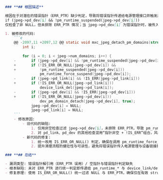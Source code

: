 ```markdown
### **## 根因描述**

根因在于对潜在的错误指针（ERR_PTR）缺少判定，导致将错误指针传递给电源管理接口并触发崩溃。detach_pm()（具体为 mxc_jpeg_detach_pm_domains）中首次判断：
if (jpeg->pd_dev[i] && !pm_runtime_suspended(jpeg->pd_dev[i]))
仅检查了非 NULL，但未排除 ERR_PTR 情况；当 jpeg->pd_dev[i] 为错误指针时，被传入 pm_runtime_suspended() 会导致 Oops。其余分支分别用指针非空与 !IS_ERR 两段式判断，风格不一且易漏检。应统一采用 IS_ERR_OR_NULL() 来同时过滤 NULL 与 ERR_PTR，再调用后续接口。

1. 被修改的代码:
    ```c
    @@ -2097,11 +2097,12 @@ static void mxc_jpeg_detach_pm_domains(struct mxc_jpeg_dev *jpeg)
     	int i;
     
     	for (i = 0; i < jpeg->num_domains; i++) {
    -		if (jpeg->pd_dev[i] && !pm_runtime_suspended(jpeg->pd_dev[i]))
    +		if (!IS_ERR_OR_NULL(jpeg->pd_dev[i]) &&
    +		    !pm_runtime_suspended(jpeg->pd_dev[i]))
    			pm_runtime_force_suspend(jpeg->pd_dev[i]);
    -		if (jpeg->pd_link[i] && !IS_ERR(jpeg->pd_link[i]))
    +		if (!IS_ERR_OR_NULL(jpeg->pd_link[i]))
    			device_link_del(jpeg->pd_link[i]);
    -		if (jpeg->pd_dev[i] && !IS_ERR(jpeg->pd_dev[i]))
    +		if (!IS_ERR_OR_NULL(jpeg->pd_dev[i]))
    			dev_pm_domain_detach(jpeg->pd_dev[i], true);
    		jpeg->pd_dev[i] = NULL;
    		jpeg->pd_link[i] = NULL;
    ```
    - 修改原因:
        - 旧代码的缺陷:
            1. 仅用非空检查过滤 jpeg->pd_dev[i]，未排除 ERR_PTR，导致 pm_runtime_suspended() 接收到错误指针并触发内核崩溃（错误指针解引用）。
            2. 对 pd_link、pd_dev 的其他检查混用“指针非空 + !IS_ERR”组合，风格不一致，容易造成遗漏与维护困难。
        - 新代码的修复:
            1. 统一改用 IS_ERR_OR_NULL() 判定，确保在调用 pm_runtime_force_suspend()、device_link_del()、dev_pm_domain_detach() 前，指针既不为 NULL 也不是 ERR_PTR。
            2. 提升清理流程的健壮性与可读性，避免将错误指针传入电源管理与设备链接接口。

### **## 总结**

- 漏洞类型: 错误指针解引用（ERR_PTR 误用）/ 空指针与错误指针判定缺失
- 根本缺陷: 未对 ERR_PTR 进行统一判定即传递给 pm_runtime_* 与 device_link/detach 接口
- 修复原理: 使用 IS_ERR_OR_NULL() 统一过滤 NULL 与 ERR_PTR，确保仅在有效 struct device*/device_link* 上调用后续操作，避免内核 Oops
```